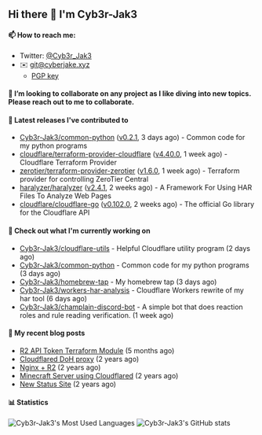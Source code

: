 ## Hi there 👋 I'm Cyb3r-Jak3

#### 📫 How to reach me:
  - Twitter: [@Cyb3r_Jak3](https://twitter.com/Cyb3r_Jak3)
  - ✉️ git@cyberjake.xyz
    - [PGP key](https://gist.githubusercontent.com/Cyb3r-Jak3/d1068b61b50239b171faf018a0269f67/raw/b876db002e6b0630795382c0b9134771ffa5fe3a/cyb3rjak3@pm.me.asc)


#### 👯 I’m looking to collaborate on any project as I like diving into new topics. Please reach out to me to collaborate.


#### 🔭 Latest releases I've contributed to

- [Cyb3r-Jak3/common-python](https://github.com/Cyb3r-Jak3/common-python) ([v0.2.1](https://github.com/Cyb3r-Jak3/common-python/releases/tag/v0.2.1), 3 days ago) - Common code for my python programs
- [cloudflare/terraform-provider-cloudflare](https://github.com/cloudflare/terraform-provider-cloudflare) ([v4.40.0](https://github.com/cloudflare/terraform-provider-cloudflare/releases/tag/v4.40.0), 1 week ago) - Cloudflare Terraform Provider
- [zerotier/terraform-provider-zerotier](https://github.com/zerotier/terraform-provider-zerotier) ([v1.6.0](https://github.com/zerotier/terraform-provider-zerotier/releases/tag/v1.6.0), 1 week ago) - Terraform provider for controlling ZeroTier Central
- [haralyzer/haralyzer](https://github.com/haralyzer/haralyzer) ([v2.4.1](https://github.com/haralyzer/haralyzer/releases/tag/v2.4.1), 2 weeks ago) - A Framework For Using HAR Files To Analyze Web Pages
- [cloudflare/cloudflare-go](https://github.com/cloudflare/cloudflare-go) ([v0.102.0](https://github.com/cloudflare/cloudflare-go/releases/tag/v0.102.0), 2 weeks ago) - The official Go library for the Cloudflare API

#### 👷 Check out what I'm currently working on

- [Cyb3r-Jak3/cloudflare-utils](https://github.com/Cyb3r-Jak3/cloudflare-utils) - Helpful Cloudflare utility program  (2 days ago)
- [Cyb3r-Jak3/common-python](https://github.com/Cyb3r-Jak3/common-python) - Common code for my python programs (3 days ago)
- [Cyb3r-Jak3/homebrew-tap](https://github.com/Cyb3r-Jak3/homebrew-tap) - My homebrew tap (3 days ago)
- [Cyb3r-Jak3/workers-har-analysis](https://github.com/Cyb3r-Jak3/workers-har-analysis) - Cloudflare Workers rewrite of my har tool (6 days ago)
- [Cyb3r-Jak3/champlain-discord-bot](https://github.com/Cyb3r-Jak3/champlain-discord-bot) - A simple bot that does reaction roles and rule reading verification.  (1 week ago)

#### 📜 My recent blog posts

- [R2 API Token Terraform Module](https://blog.cyberjake.xyz/post/2024-03-19-cloudflare-r2-terraform/) (5 months ago)
- [Cloudflared DoH proxy](https://blog.cyberjake.xyz/post/2023-02-17-cloudflared-doh/) (2 years ago)
- [Nginx &#43; R2](https://blog.cyberjake.xyz/post/2022-10-01-nginx-proxy-r2/) (2 years ago)
- [Minecraft Server using Cloudflared](https://blog.cyberjake.xyz/post/2022-03-26-cloudflared-minecraft/) (2 years ago)
- [New Status Site](https://blog.cyberjake.xyz/post/2021-09-27-status-site/) (2 years ago)


#### 📊 Statistics
![Cyb3r-Jak3's Most Used Languages](https://github-readme-stats.vercel.app/api/top-langs/?username=Cyb3r-Jak3&theme=cobalt&hide=css,html,scss)
![Cyb3r-Jak3's GitHub stats](https://github-readme-stats.vercel.app/api?username=Cyb3r-Jak3&count_private=true&show_icons=true&theme=cobalt&line_height=40)
